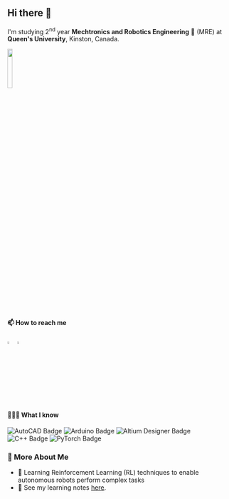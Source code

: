 ## Hi there 👋

I'm studying 2<sup>nd</sup> year **Mechtronics and Robotics Engineering** 🤖 (MRE) at **Queen's University**, Kinston, Canada.

<a href="https://smithengineering.queensu.ca/mre/about/index.html" target="_blank"><img src="https://www.queensu.ca/artsci_online/themes/custom/queensu_artsci_online/img/logo.png" width="15%" height="15%" /></a>

#### 📫 How to reach me

[<img src="https://img.icons8.com/color/48/000000/linkedin.png" width="3.5%"/>](https://www.linkedin.com/in/nishith-ravuri-07b622283/)
[<img src="https://img.icons8.com/color/48/000000/github.png"  width="3.5%"/>](https://github.com/Nishith-Ravuri)

#### 👨🏻‍💻 What I know
![AutoCAD Badge](https://img.shields.io/badge/AutoCAD-E51050?logo=autocad&logoColor=fff&style=for-the-badge)
![Arduino Badge](https://img.shields.io/badge/Arduino-00878F?logo=arduino&logoColor=fff&style=for-the-badge)
![Altium Designer Badge](https://img.shields.io/badge/Altium%20Designer-A5915F?logo=altiumdesigner&logoColor=fff&style=for-the-badge)
![C++ Badge](https://img.shields.io/badge/C%2B%2B-00599C?logo=cplusplus&logoColor=fff&style=for-the-badge)
![PyTorch Badge](https://img.shields.io/badge/PyTorch-EE4C2C?logo=pytorch&logoColor=fff&style=for-the-badge)

### 📖 More About Me
- 🔭 Learning Reinforcement Learning (RL) techniques to enable autonomous robots perform complex tasks
- 📝 See my learning notes [here]().
